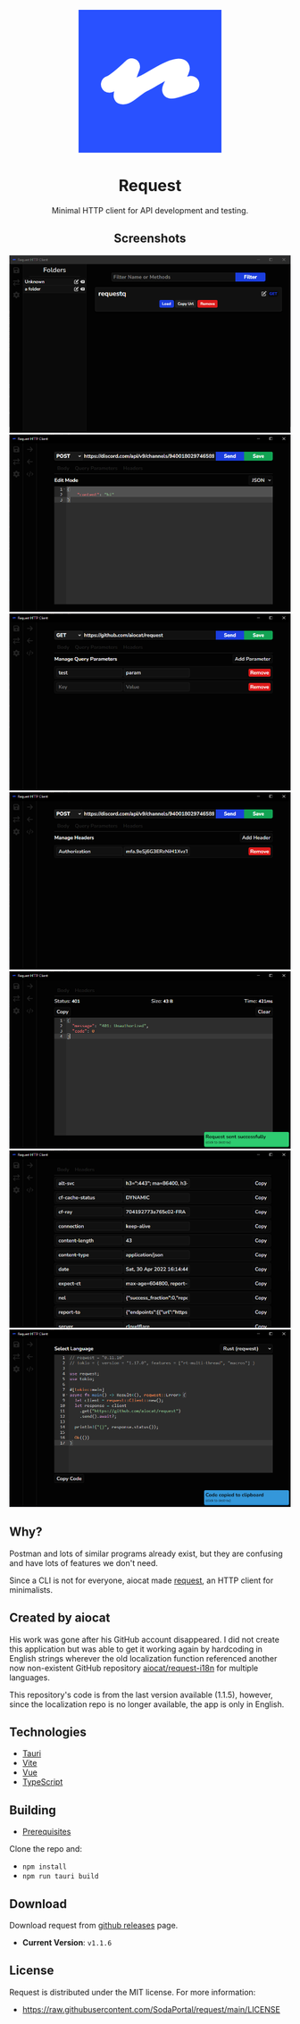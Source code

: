 <div align="center">

![Logo](/public/logo.png)

# Request

Minimal HTTP client for API development and testing.

## Screenshots

![ss1](/screenshots/ss1.png)
![ss2](/screenshots/ss2.png)
![ss3](/screenshots/ss3.png)
![ss4](/screenshots/ss4.png)
![ss5](/screenshots/ss5.png)
![ss6](/screenshots/ss6.png)
![ss7](/screenshots/ss7.png)

</div>

## Why?

Postman and lots of similar programs already exist, but they are confusing and have lots of features we don't need.

Since a CLI is not for everyone, aiocat made [request](https://github.com/aiocat/request), an HTTP client for minimalists.

## Created by aiocat

His work was gone after his GitHub account disappeared. I did not create this application but was able to get it working again by hardcoding in English strings wherever the old localization function referenced another now non-existent GitHub repository [aiocat/request-i18n](https://github.com/aiocat/request-i18n) for multiple languages.

This repository's code is from the last version available (1.1.5), however, since the localization repo is no longer available, the app is only in English.

## Technologies

- [Tauri](https://tauri.app/)
- [Vite](https://vitejs.dev/)
- [Vue](https://vuejs.org/)
- [TypeScript](https://www.typescriptlang.org/)

## Building

- [Prerequisites](https://tauri.app/v1/guides/getting-started/prerequisites/)

Clone the repo and:

- `npm install`
- `npm run tauri build`

## Download

Download request from [github releases](https://github.com/SodaPortal/request/releases/latest) page.

- **Current Version**: `v1.1.6`

## License

Request is distributed under the MIT license. For more information:

- https://raw.githubusercontent.com/SodaPortal/request/main/LICENSE

